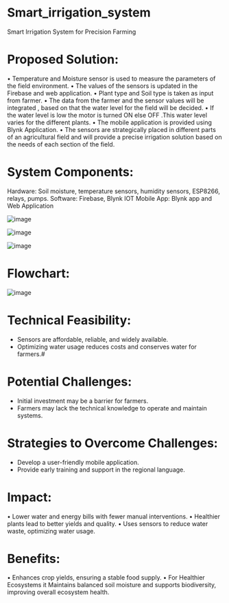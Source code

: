 # Smart_irrigation_system
Smart Irrigation System for Precision Farming

# Proposed Solution:
• Temperature and Moisture sensor is used to measure the parameters of the field environment.
• The values of the sensors is updated in the Firebase and web application.
• Plant type and Soil type is taken as input from farmer.
• The data from the farmer and the sensor values will be integrated , based on that the water level for the field will be decided.
• If the water level is low the motor is turned ON else OFF .This water level varies for the different plants.
• The mobile application is provided using Blynk Application.
• The sensors are strategically placed in different parts of an agricultural field and will provide a precise irrigation solution based on the needs of each section of the field. 

# System Components:
Hardware: Soil moisture, temperature sensors, humidity sensors, ESP8266, relays, pumps.
Software: Firebase, Blynk IOT
Mobile App: Blynk app and Web Application

![image](https://github.com/user-attachments/assets/b582ba9a-45f1-4401-bc4e-a751a56aace6)

![image](https://github.com/user-attachments/assets/0d34a601-d604-4549-a308-d2be4e59415b)

![image](https://github.com/user-attachments/assets/7b9a18a6-038d-49e5-b136-0a6996c8baa5)

# Flowchart:
![image](https://github.com/user-attachments/assets/8dc5b508-7ac9-4cf2-b6d1-bccc5e126658)

# Technical Feasibility:
- Sensors are affordable, reliable, and widely available.
- Optimizing water usage reduces costs and conserves water for farmers.#
# Potential Challenges:
- Initial investment may be a barrier for farmers.
- Farmers may lack the technical knowledge to operate and maintain systems.
# Strategies to Overcome Challenges:
- Develop a user-friendly mobile application.
- Provide early training and support in the regional language.

# Impact:
• Lower water and energy bills with fewer manual interventions.
• Healthier plants lead to better yields and quality.
• Uses sensors to reduce water waste, optimizing water usage.

# Benefits:
• Enhances crop yields, ensuring a stable food supply.
• For Healthier Ecosystems it Maintains balanced soil moisture and supports biodiversity, improving overall ecosystem health.









